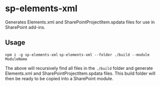 # sp-elements-xml
Generates Elements.xml and SharePointProjectItem.spdata files for use in SharePoint add-ins.

## Usage
`npm i -g sp-elements-xml`
`sp-elements-xml --folder ./build --module ModuleName`

The above will recursively find all files in the `./build` folder and generate Elements.xml and SharePointProjectItem.spdata files. This build folder will then be ready to be copied into a SharePoint module.